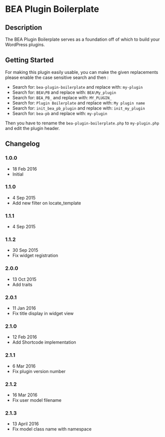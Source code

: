 # BEA Plugin Boilerplate #

## Description ##

The BEA Plugin Boilerplate serves as a foundation off of which to build your WordPress plugins.
 
## Getting Started ##

For making this plugin easily usable, you can make the given replacements please enable the case sensitive search and then :

* Search for: `bea-plugin-boilerplate` and replace with: `my-plugin`
* Search for: `BEA\PB` and replace with: `BEA\My_plugin`
* Search for: `BEA_PB_` and replace with: `MY_PLUGIN_`
* Search for: `Plugin Boilerplate` and replace with: `My plugin name`
* Search for: `init_bea_pb_plugin` and replace with: `init_my_plugin`
* Search for: `bea-pb` and replace with: `my-plugin`

Then you have to rename the `bea-plugin-boilerplate.php` to `my-plugin.php` and edit the plugin header.

## Changelog ##

### 1.0.0
* 18 Feb 2016
* Initial

### 1.1.0
* 4 Sep 2015
* Add new filter on locate_template

### 1.1.1
* 4 Sep 2015

### 1.1.2
* 30 Sep 2015
* Fix widget registration

### 2.0.0
* 13 Oct 2015
* Add traits

### 2.0.1
* 11 Jan 2016
* Fix title display in widget view

### 2.1.0
* 12 Feb 2016
* Add Shortcode implementation

### 2.1.1
* 6 Mar 2016
* Fix plugin version number

### 2.1.2
* 16 Mar 2016
* Fix user model filename

### 2.1.3
* 13 April 2016
* Fix model class name with namespace
